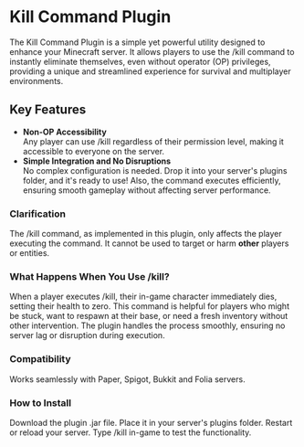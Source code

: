 # Kill Command Plugin
The Kill Command Plugin is a simple yet powerful utility designed to enhance your Minecraft server. It allows players to use the /kill command to instantly eliminate themselves, even without operator (OP) privileges, providing a unique and streamlined experience for survival and multiplayer environments.
</br>
## Key Features
- **Non-OP Accessibility**</br>
Any player can use /kill regardless of their permission level, making it accessible to everyone on the server.
- **Simple Integration and No Disruptions**</br>
No complex configuration is needed. Drop it into your server's plugins folder, and it's ready to use!
Also, the command executes efficiently, ensuring smooth gameplay without affecting server performance.</br>
### Clarification
The /kill command, as implemented in this plugin, only affects the player executing the command. It cannot be used to target or harm **other** players or entities.
</br>
### What Happens When You Use /kill?
When a player executes /kill, their in-game character immediately dies, setting their health to zero.
This command is helpful for players who might be stuck, want to respawn at their base, or need a fresh inventory without other intervention.
The plugin handles the process smoothly, ensuring no server lag or disruption during execution.
</br>
### Compatibility
Works seamlessly with Paper, Spigot, Bukkit and Folia servers.
</br>
### How to Install
Download the plugin .jar file.
Place it in your server's plugins folder.
Restart or reload your server.
Type /kill in-game to test the functionality.
